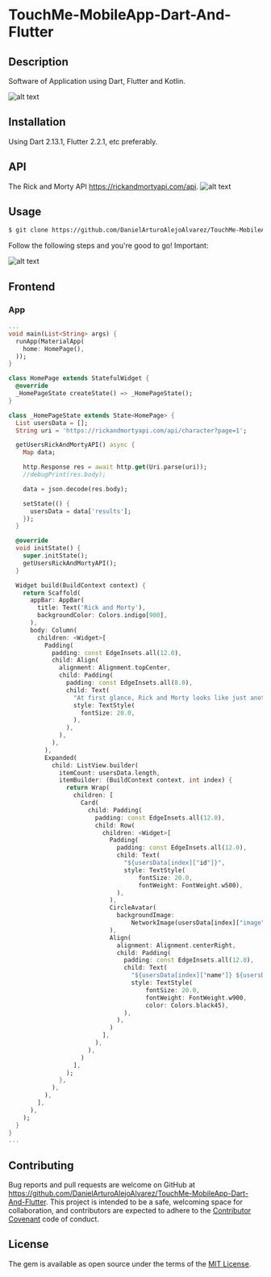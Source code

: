 # TouchMe-MobileApp-Dart-And-Flutter


## Description

Software of Application using Dart, Flutter and Kotlin.

![alt text](https://images.prismic.io/impactio-blog/2575689d-8dfe-4d7c-b6a7-f33b170231b8_What+Does+a+Dart+and+Flutter+Developer+Do.png?auto=compress,format)


## Installation

Using Dart 2.13.1, Flutter 2.2.1, etc preferably.

## API

The Rick and Morty API https://rickandmortyapi.com/api. ![alt text](https://encrypted-tbn0.gstatic.com/images?q=tbn:ANd9GcTu3eBZthL1duCCkcg-0IPyz6fcK876yjy6JGYRjyOjxu6OaPG2&usqp=CAU) 


## Usage

```html
$ git clone https://github.com/DanielArturoAlejoAlvarez/TouchMe-MobileApp-Dart-And-Flutter.git [NAME APP] $

```

Follow the following steps and you're good to go! Important:

![alt text](https://miro.medium.com/max/1575/1*5Qp-g4_wE4qYW56bTSVK-Q.gif)

## Frontend

### App

```dart
...
void main(List<String> args) {
  runApp(MaterialApp(
    home: HomePage(),
  ));
}

class HomePage extends StatefulWidget {
  @override
  _HomePageState createState() => _HomePageState();
}

class _HomePageState extends State<HomePage> {
  List usersData = [];
  String uri = 'https://rickandmortyapi.com/api/character?page=1';

  getUsersRickAndMortyAPI() async {
    Map data;

    http.Response res = await http.get(Uri.parse(uri));
    //debugPrint(res.body);

    data = json.decode(res.body);

    setState(() {
      usersData = data['results'];
    });
  }

  @override
  void initState() {
    super.initState();
    getUsersRickAndMortyAPI();
  }

  Widget build(BuildContext context) {
    return Scaffold(
      appBar: AppBar(
        title: Text('Rick and Morty'),
        backgroundColor: Colors.indigo[900],
      ),
      body: Column(
        children: <Widget>[
          Padding(
            padding: const EdgeInsets.all(12.0),
            child: Align(
              alignment: Alignment.topCenter,
              child: Padding(
                padding: const EdgeInsets.all(8.0),
                child: Text(
                  "At first glance, Rick and Morty looks like just another animated situational family comedy, like Family Guy or The Simpsons. Theoretically, that's true. When sociopathic scientist and estranged grandfather Rick returns to his daughter Beth’s life, he brings with him all sorts of family drama. Watching Beth's family of four navigate life with their self-centered, cynical, and narcissistic grandfather is, indeed, often very funny. In a sea of sad quotes on the internet, Rick and Morty quotes are the hilariously sardonic lines you need to buoy your dark heart.",
                  style: TextStyle(
                    fontSize: 20.0,
                  ),
                ),
              ),
            ),
          ),
          Expanded(
            child: ListView.builder(
              itemCount: usersData.length,
              itemBuilder: (BuildContext context, int index) {
                return Wrap(
                  children: [
                    Card(
                      child: Padding(
                        padding: const EdgeInsets.all(12.0),
                        child: Row(
                          children: <Widget>[
                            Padding(
                              padding: const EdgeInsets.all(12.0),
                              child: Text(
                                "${usersData[index]["id"]}",
                                style: TextStyle(
                                    fontSize: 20.0,
                                    fontWeight: FontWeight.w500),
                              ),
                            ),
                            CircleAvatar(
                              backgroundImage:
                                  NetworkImage(usersData[index]["image"]),
                            ),
                            Align(
                              alignment: Alignment.centerRight,
                              child: Padding(
                                padding: const EdgeInsets.all(12.0),
                                child: Text(
                                  "${usersData[index]["name"]} ${usersData[index]["species"]}",
                                  style: TextStyle(
                                      fontSize: 20.0,
                                      fontWeight: FontWeight.w900,
                                      color: Colors.black45),
                                ),
                              ),
                            )
                          ],
                        ),
                      ),
                    )
                  ],
                );
              },
            ),
          ),
        ],
      ),
    );
  }
}
...
```



## Contributing

Bug reports and pull requests are welcome on GitHub at https://github.com/DanielArturoAlejoAlvarez/TouchMe-MobileApp-Dart-And-Flutter. This project is intended to be a safe, welcoming space for collaboration, and contributors are expected to adhere to the [Contributor Covenant](http://contributor-covenant.org) code of conduct.

## License

The gem is available as open source under the terms of the [MIT License](http://opensource.org/licenses/MIT).

```

```
